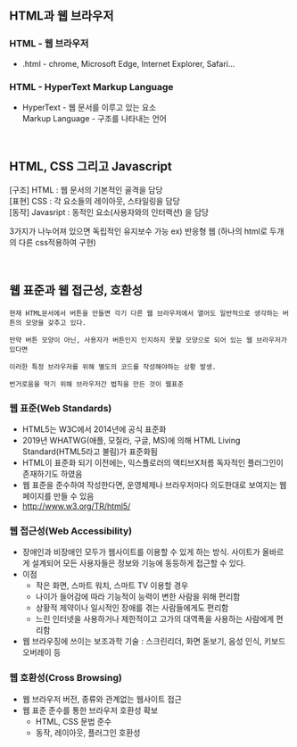 ## HTML과 웹 브라우저
### HTML - 웹 브라우저
- .html - chrome, Microsoft Edge, Internet Explorer, Safari...

### HTML - HyperText Markup Language
- HyperText - 웹 문서를 이루고 있는 요소 <br /> Markup Language - 구조를 나타내는 언어

<br />

## HTML, CSS 그리고 Javascript
[구조] HTML :  웹 문서의 기본적인 골격을 담당<br />
[표현] CSS :  각 요소들의 레이아웃, 스타일링을 담당<br />
[동작] Javasript :  동적인 요소(사용자와의 인터랙션) 을 담당

 3가지가 나누어져 있으면 독립적인 유지보수 가능 ex) 반응형 웹 (하나의 html로 두개의 다른 css적용하여 구현)

<br />

## 웹 표준과 웹 접근성, 호환성
<pre><code>현재 HTML문서에서 버튼을 만들면 각기 다른 웹 브라우저에서 열어도 일반적으로 생각하는 버튼의 모양을 갖추고 있다.<br />
만약 버튼 모양이 아닌, 사용자가 버튼인지 인지하지 못할 모양으로 되어 있는 웹 브라우저가 있다면<br />
이러한 특정 브라우저를 위해 별도의 코드를 작성해야하는 상황 발생.<br />
번거로움을 막기 위해 브라우저간 법칙을 만든 것이 웹표준</code></pre>

### 웹 표준(Web Standards)
-  HTML5는 W3C에서 2014년에 공식 표준화
-  2019년 WHATWG(애플, 모질라, 구글, MS)에 의해 HTML Living Standard(HTML5라고 불림)가 표준화됨
- HTML이 표준화 되기 이전에는, 익스플로러의 액티브X처름 독자적인 플러그인이 존재하기도 하였음
-  웹 표준을 준수하여 작성한다면, 운영체제나 브라우저마다 의도한대로 보여지는 웹 페이지를 만들 수 있음 
-  http://www.w3.org/TR/html5/

### 웹 접근성(Web Accessibility)
- 장애인과 비장애인 모두가 웹사이트를 이용할 수 있게 하는 방식. 사이트가 올바르게 설계되어 모든 사용자들은 정보와 기능에 동등하게 접근할 수 있다.
- 이점
  - 작은 화면, 스마트 워치, 스마트 TV 이용할 경우
  - 나이가 들어감에 따라 기능적이 능력이 변한 사람을 위해 편리함
  - 상황적 제약이나 일시적인 장애를 겪는 사람들에게도 편리함
  - 느린 인터넷을 사용하거나 제한적이고 고가의 대역폭을 사용하는 사람에게 편리함
- 웹 브라우징에 쓰이는 보조과학 기술 : 스크린리더, 화면 돋보기, 음성 인식, 키보드 오버레이 등

### 웹 호환성(Cross Browsing)
- 웹 브라우저 버전, 종류와 관계없는 웹사이트 접근
- 웹 표준 준수를 통한 브라우저 호환성 확보
  - HTML, CSS 문법 준수
  - 동작, 레이아웃, 플러그인 호환성